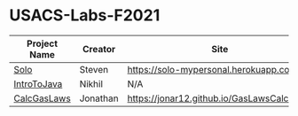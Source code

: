 # USACS-Labs-F2021

| Project Name                                                | Creator  | Site                                        |
| ----------------------------------------------------------- | -------- | ------------------------------------------- |
| [Solo](https://github.com/steventan7/Solo)                  | Steven   | https://solo-mypersonal.herokuapp.com       |
| [IntroToJava](https://github.com/Nikhil0503/IntroToJava)    | Nikhil   | N/A                                         |
| [CalcGasLaws](https://github.com/jonar12/GasLawsCalculator) | Jonathan | https://jonar12.github.io/GasLawsCalculator |
